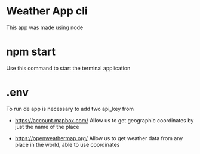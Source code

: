 # Weather App cli
This app was made using node

# npm start
Use this command to start the terminal application

# .env
To run de app is necessary to add two api_key from

- https://account.mapbox.com/
Allow us to get geographic coordinates by just the name of the place

- https://openweathermap.org/
Allow us to get weather data from any place in the world, able to use coordinates
